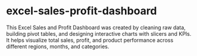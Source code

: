 # excel-sales-profit-dashboard
This Excel Sales and Profit Dashboard was created by cleaning raw data, building pivot tables, and designing interactive charts with slicers and KPIs. It helps visualize total sales, profit, and product performance across different regions, months, and categories.
